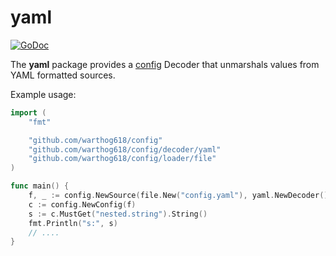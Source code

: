 # yaml

[![GoDoc](https://godoc.org/github.com/warthog618/config/decoder/yaml/sar?status.svg)](https://godoc.org/github.com/warthog618/config/decoder/yaml)

The **yaml** package provides a [config](https://github.com/warthog618/config) Decoder that unmarshals values from YAML formatted sources.

Example usage:

```go
import (
    "fmt"

    "github.com/warthog618/config"
    "github.com/warthog618/config/decoder/yaml"
    "github.com/warthog618/config/loader/file"
)

func main() {
    f, _ := config.NewSource(file.New("config.yaml"), yaml.NewDecoder())
    c := config.NewConfig(f)
    s := c.MustGet("nested.string").String()
    fmt.Println("s:", s)
    // ....
}
```